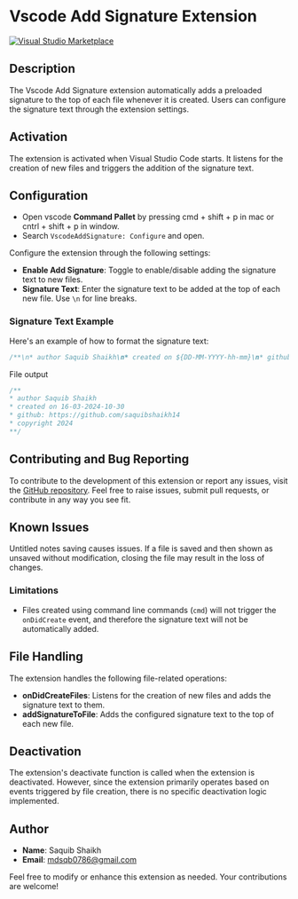 # Vscode Add Signature Extension
[![Visual Studio Marketplace](https://vsmarketplacebadge.apphb.com/version/saquibshaikh.vscode-add-signature.svg)](https://marketplace.visualstudio.com/items?itemName=saquibshaikh.vscode-add-signature)

## Description
The Vscode Add Signature extension automatically adds a preloaded signature to the top of each file whenever it is created. Users can configure the signature text through the extension settings.

## Activation
The extension is activated when Visual Studio Code starts. It listens for the creation of new files and triggers the addition of the signature text.

## Configuration
* Open vscode **Command Pallet** by pressing cmd + shift + p in mac or cntrl + shift + p in window.
* Search `VscodeAddSignature: Configure` and open.

Configure the extension through the following settings:
- **Enable Add Signature**: Toggle to enable/disable adding the signature text to new files.
- **Signature Text**: Enter the signature text to be added at the top of each new file. Use `\n` for line breaks.

### Signature Text Example

Here's an example of how to format the signature text:
```javaScript
/**\n* author Saquib Shaikh\n* created on ${DD-MM-YYYY-hh-mm}\n* github: https://github.com/saquibshaikh14\n* copyright ${YEAR}\n**/
```

File output
```javaScript
/**
* author Saquib Shaikh
* created on 16-03-2024-10-30
* github: https://github.com/saquibshaikh14
* copyright 2024
**/
```

## Contributing and Bug Reporting
To contribute to the development of this extension or report any issues, visit the [GitHub repository](https://github.com/saquibshaikh14/vscode-add-signature-extensoin.git). Feel free to raise issues, submit pull requests, or contribute in any way you see fit.

## Known Issues
Untitled notes saving causes issues. If a file is saved and then shown as unsaved without modification, closing the file may result in the loss of changes.

### Limitations
- Files created using command line commands (`cmd`) will not trigger the `onDidCreate` event, and therefore the signature text will not be automatically added.

## File Handling
The extension handles the following file-related operations:

- **onDidCreateFiles**: Listens for the creation of new files and adds the signature text to them.
- **addSignatureToFile**: Adds the configured signature text to the top of each new file.

## Deactivation
The extension's deactivate function is called when the extension is deactivated. However, since the extension primarily operates based on events triggered by file creation, there is no specific deactivation logic implemented.

## Author
- **Name**: Saquib Shaikh
- **Email**: mdsqb0786@gmail.com

Feel free to modify or enhance this extension as needed. Your contributions are welcome!
